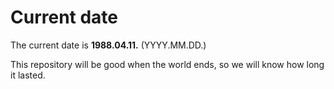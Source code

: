 # Current date

The current date is **1988.04.11.** (YYYY.MM.DD.)

This repository will be good when the world ends, so we will know how long it lasted.
